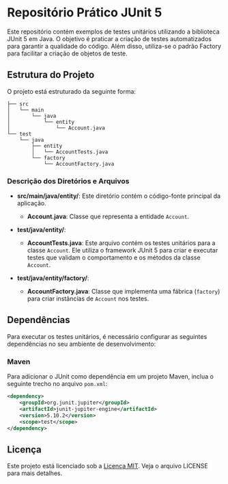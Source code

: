 
# Repositório Prático JUnit 5

Este repositório contém exemplos de testes unitários utilizando a biblioteca JUnit 5 em Java. O objetivo é praticar a criação de testes automatizados para garantir a qualidade do código. Além disso, utiliza-se o padrão Factory para facilitar a criação de objetos de teste.

## Estrutura do Projeto

O projeto está estruturado da seguinte forma:

```
├── src
│   └── main
│       └── java
│           └── entity
│               └── Account.java
└── test
    └── java
        ├── entity
        │   └── AccountTests.java
        └── factory
            └── AccountFactory.java
```
### Descrição dos Diretórios e Arquivos


- **src/main/java/entity/**: Este diretório contém o código-fonte principal da aplicação.
  - **Account.java**: Classe que representa a entidade `Account`.

- **test/java/entity/**:
  - **AccountTests.java**: Este arquivo contém os testes unitários para a classe `Account`. Ele utiliza o framework JUnit 5 para criar e executar testes que validam o comportamento e os métodos da classe `Account`.
  
- **test/java/entity/factory/**:
  - **AccountFactory.java**: Classe que implementa uma fábrica (`factory`) para criar instâncias de `Account` nos testes.


## Dependências

Para executar os testes unitários, é necessário configurar as seguintes dependências no seu ambiente de desenvolvimento:

### Maven

Para adicionar o JUnit como dependência em um projeto Maven, inclua o seguinte trecho no arquivo `pom.xml`:

```xml
<dependency>
    <groupId>org.junit.jupiter</groupId>
    <artifactId>junit-jupiter-engine</artifactId>
    <version>5.10.2</version>
    <scope>test</scope>
</dependency>
```


## Licença


Este projeto está licenciado sob a [Licença MIT](LICENSE). Veja o arquivo LICENSE para mais detalhes.

